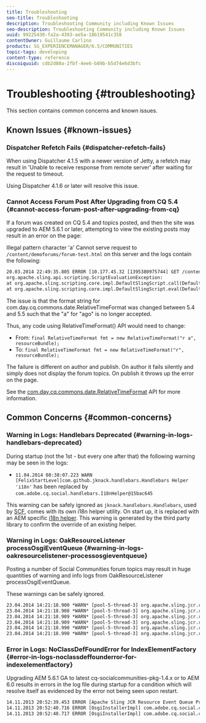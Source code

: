 ```yaml
---
title: Troubleshooting
seo-title: Troubleshooting
description: Troubleshooting Community including Known Issues
seo-description: Troubleshooting Community including Known Issues
uuid: 99225430-fa2a-4393-ae5a-18b19541c358
contentOwner: Guillaume Carlino
products: SG_EXPERIENCEMANAGER/6.5/COMMUNITIES
topic-tags: developing
content-type: reference
discoiquuid: cdb2d80a-2fbf-4ee6-b89b-b5d74e6d3bfc
---
```


# Troubleshooting {#troubleshooting}

This section contains common concerns and known issues.

## Known Issues {#known-issues}

### Dispatcher Refetch Fails {#dispatcher-refetch-fails}

When using Dispatcher 4.1.5 with a newer version of Jetty, a refetch may result in 'Unable to receive response from remote server' after waiting for the request to timeout.

Using Dispatcher 4.1.6 or later will resolve this issue.

### Cannot Access Forum Post After Upgrading from CQ 5.4 {#cannot-access-forum-post-after-upgrading-from-cq}

If a forum was created on CQ 5.4 and topics posted, and then the site was upgraded to AEM 5.6.1 or later, attempting to view the existing posts may result in an error on the page:

Illegal pattern character 'a'
Cannot serve request to `/content/demoforums/forum-test.html` on this server and the logs contain the following:

```xml
20.03.2014 22:49:35.805 ERROR [10.177.45.32 [1395380975744] GET /content/demoforums/forum-test.html HTTP/1.1] com.day.cq.wcm.tags.IncludeTag Error while executing script content.jsp
org.apache.sling.api.scripting.ScriptEvaluationException:
at org.apache.sling.scripting.core.impl.DefaultSlingScript.call(DefaultSlingScript.java:388)
at org.apache.sling.scripting.core.impl.DefaultSlingScript.eval(DefaultSlingScript.java:171)
```

The issue is that the format string for com.day.cq.commons.date.RelativeTimeFormat was changed between 5.4 and 5.5 such that the "a" for "ago" is no longer accepted.

Thus, any code using RelativeTimeFormat() API would need to change:

* From: `final RelativeTimeFormat fmt = new RelativeTimeFormat("r a", resourceBundle);`
* To: `final RelativeTimeFormat fmt = new RelativeTimeFormat("r", resourceBundle);`

The failure is different on author and publish. On author it fails silently and simply does not display the forum topics. On publish it throws up the error on the page.

See the [com.day.cq.commons.date.RelativeTimeFormat](https://helpx.adobe.com/experience-manager/6-5/sites/developing/using/reference-materials/javadoc/com/day/cq/commons/date/RelativeTimeFormat.html) API for more information.

## Common Concerns {#common-concerns}

### Warning in Logs: Handlebars Deprecated {#warning-in-logs-handlebars-deprecated}

During startup (not the 1st - but every one after that) the following warning may be seen in the logs:

* `11.04.2014 08:38:07.223 WARN [FelixStartLevel]com.github.jknack.handlebars.Handlebars Helper 'i18n'` has been replaced by `com.adobe.cq.social.handlebars.I18nHelper@15bac645`

This warning can be safely ignored as `jknack.handlebars.Handlebars`, used by [SCF](scf.md#handlebarsjavascripttemplatinglanguage), comes with its own i18n helper utility. On start up, it is replaced with an AEM specific [i18n helper](handlebars-helpers.md#i-n). This warning is generated by the third party library to confirm the override of an existing helper.

### Warning in Logs: OakResourceListener processOsgiEventQueue {#warning-in-logs-oakresourcelistener-processosgieventqueue}

Posting a number of Social Communities forum topics may result in huge quantities of warning and info logs from OakResourceListener processOsgiEventQueue.

These warnings can be safely ignored.

```xml
23.04.2014 14:21:18.900 *WARN* [pool-5-thread-3] org.apache.sling.jcr.resource.internal.OakResourceListener processOsgiEventQueue: Resource at /var/search-collections/ugc-sc/_m.frq/jcr:content not found, which is not expected for an added or modified node
23.04.2014 14:21:18.908 *WARN* [pool-5-thread-3] org.apache.sling.jcr.resource.internal.OakResourceListener processOsgiEventQueue: Resource at /var/search-collections/ugc-sc/_m.prx/jcr:content not found, which is not expected for an added or modified node
23.04.2014 14:21:18.909 *WARN* [pool-5-thread-3] org.apache.sling.jcr.resource.internal.OakResourceListener processOsgiEventQueue: Resource at /var/replication/data/1f799fb4-0aeb-4660-aadb-705657f16048/67/67699ab5-9d57-4c79-a755-2727ba9e6452/jcr:content not found, which is not expected for an added or modified node
23.04.2014 14:21:18.909 *WARN* [pool-5-thread-3] org.apache.sling.jcr.resource.internal.OakResourceListener processOsgiEventQueue: Resource at /var/replication/data/1f799fb4-0aeb-4660-aadb-705657f16048/67/67699ab5-9d57-4c79-a755-2727ba9e6452/jcr:content not found, which is not expected for an added or modified node
23.04.2014 14:21:18.990 *WARN* [pool-5-thread-3] org.apache.sling.jcr.resource.internal.OakResourceListener processOsgiEventQueue: Resource at /var/replication/data/1f799fb4-0aeb-4660-aadb-705657f16048/b9/b91f1690-87e8-41d8-a78e-cd2259f837c8/jcr:content not found, which is not expected for an added or modified node
23.04.2014 14:21:18.990 *WARN* [pool-5-thread-3] org.apache.sling.jcr.resource.internal.OakResourceListener processOsgiEventQueue: Resource at /var/replication/data/1f799fb4-0aeb-4660-aadb-705657f16048/b9/b91f1690-87e8-41d8-a78e-cd2259f837c8/jcr:content not found, which is not expected for an added or modified node

```

### Error in Logs: NoClassDefFoundError for IndexElementFactory {#error-in-logs-noclassdeffounderror-for-indexelementfactory}

Upgrading AEM 5.6.1 GA to latest cq-socialcommunities-pkg-1.4.x or to AEM 6.0 results in errors in the log file during startup for a condition which will resolve itself as evidenced by the error not being seen upon restart.

```xml
14.11.2013 20:52:39.453 ERROR [Apache Sling JCR Resource Event Queue Processor for path '/'] com.adobe.cq.social.storage.index.impl.IndexService Error occurred while processing event java.util.ConcurrentModificationException
14.11.2013 20:52:40.716 ERROR [OsgiInstallerImpl] com.adobe.cq.social.cq-social-commons [CommentListProvider] Error during instantiation of the implementation object (java.lang.NoClassDefFoundError: com/adobe/cq/social/storage/index/IndexElementFactory) java.lang.NoClassDefFoundError: com/adobe/cq/social/storage/index/IndexElementFactory
14.11.2013 20:52:40.717 ERROR [OsgiInstallerImpl] com.adobe.cq.social.cq-social-commons [CommentListProvider] Failed creating the component instance; see log for reason
```

